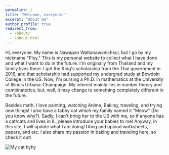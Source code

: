 ```yaml
---
permalink: /
title: "Welcome, everyone!"
excerpt: "About me"
author_profile: true
redirect_from: 
  - /about/
  - /about.html
---
```


Hi, everyone. My name is Nawapan Wattanawanichkul, but I go by my nickname "Ploy." This is my personal website to collect what I have done and what I want to do in the future. I'm originally from Thailand and my family lives there. I got the King's scholarship from the Thai government in 2016, and that scholarship had supported my undergrad study at Bowdoin College in the US. Now, I'm pursing a Ph.D. in mathematics at the University of Illinois Urbana-Champaign. My interest mainly lies in number theory and combinatorics, but, well, it may change to something completely different in the future. 

Besides math, I love painting, watching Anime, Baking, traveling, and trying new things! I also have a tabby cat which my family named it "Meow" (Do you know why?). Sadly, I can't bring her to the US with me, so if anyone has a cat/cats and lives in IL, please introduce your babies to me! Anyway, in this site, I will update what I am doing/TAing and upload wotksheets, papers, and etc. I also share my passion in baking and traveling here, so check it out! 

![My cat hyhy](/images/editing-talk.png)

<!--- Things I have learned about everything (pretty subjective, so you may disagree) 
======
1. Not everyone would understand and appreciate what you are doing. I'm working in academia and interested in something very theoretical. It's always difficult to make people realize how important and interesting my work is. However, that does not make my work less worthy. 
2. 
3. Life is not about checking off the list. There's no certain recipe to be successful in what you are doing. 
4. It's okay to take a break. 
5. In your 20s, your world is still full of possibilities (and indeed it's never too late to start something new... only if you are determined enough). 
6. The best choice is not necessarily the best fit. 
7. People tend to say things they know well, 
8. My grandma passed away shortly before I graduated from Bowdoin College. It was hard to accept that she was gone from my life when every bit of her remnants was still there in my house. She bought me a 3-dollars coloring book when I was 6, and that was all she had. There are only few people in my life that would give me all they have. What I have learned from her is that family is an important part of my life. 

Books I like 
======
1.


Getting started
======
1. Register a GitHub account if you don't have one and confirm your e-mail (required!)
1. Fork [this repository](https://github.com/academicpages/academicpages.github.io) by clicking the "fork" button in the top right. 
1. Go to the repository's settings (rightmost item in the tabs that start with "Code", should be below "Unwatch"). Rename the repository "[your GitHub username].github.io", which will also be your website's URL.
1. Set site-wide configuration and create content & metadata (see below -- also see [this set of diffs](http://archive.is/3TPas) showing what files were changed to set up [an example site](https://getorg-testacct.github.io) for a user with the username "getorg-testacct")
1. Upload any files (like PDFs, .zip files, etc.) to the files/ directory. They will appear at https://[your GitHub username].github.io/files/example.pdf.  
1. Check status by going to the repository settings, in the "GitHub pages" section

Site-wide configuration
------
The main configuration file for the site is in the base directory in [_config.yml](https://github.com/academicpages/academicpages.github.io/blob/master/_config.yml), which defines the content in the sidebars and other site-wide features. You will need to replace the default variables with ones about yourself and your site's github repository. The configuration file for the top menu is in [_data/navigation.yml](https://github.com/academicpages/academicpages.github.io/blob/master/_data/navigation.yml). For example, if you don't have a portfolio or blog posts, you can remove those items from that navigation.yml file to remove them from the header. 

Create content & metadata
------
For site content, there is one markdown file for each type of content, which are stored in directories like _publications, _talks, _posts, _teaching, or _pages. For example, each talk is a markdown file in the [_talks directory](https://github.com/academicpages/academicpages.github.io/tree/master/_talks). At the top of each markdown file is structured data in YAML about the talk, which the theme will parse to do lots of cool stuff. The same structured data about a talk is used to generate the list of talks on the [Talks page](https://academicpages.github.io/talks), each [individual page](https://academicpages.github.io/talks/2012-03-01-talk-1) for specific talks, the talks section for the [CV page](https://academicpages.github.io/cv), and the [map of places you've given a talk](https://academicpages.github.io/talkmap.html) (if you run this [python file](https://github.com/academicpages/academicpages.github.io/blob/master/talkmap.py) or [Jupyter notebook](https://github.com/academicpages/academicpages.github.io/blob/master/talkmap.ipynb), which creates the HTML for the map based on the contents of the _talks directory).

**Markdown generator**

I have also created [a set of Jupyter notebooks](https://github.com/academicpages/academicpages.github.io/tree/master/markdown_generator
) that converts a CSV containing structured data about talks or presentations into individual markdown files that will be properly formatted for the academicpages template. The sample CSVs in that directory are the ones I used to create my own personal website at stuartgeiger.com. My usual workflow is that I keep a spreadsheet of my publications and talks, then run the code in these notebooks to generate the markdown files, then commit and push them to the GitHub repository.

How to edit your site's GitHub repository
------
Many people use a git client to create files on their local computer and then push them to GitHub's servers. If you are not familiar with git, you can directly edit these configuration and markdown files directly in the github.com interface. Navigate to a file (like [this one](https://github.com/academicpages/academicpages.github.io/blob/master/_talks/2012-03-01-talk-1.md) and click the pencil icon in the top right of the content preview (to the right of the "Raw | Blame | History" buttons). You can delete a file by clicking the trashcan icon to the right of the pencil icon. You can also create new files or upload files by navigating to a directory and clicking the "Create new file" or "Upload files" buttons. 

Example: editing a markdown file for a talk
![Editing a markdown file for a talk](/images/editing-talk.png)

For more info
------
More info about configuring academicpages can be found in [the guide](https://academicpages.github.io/markdown/). The [guides for the Minimal Mistakes theme](https://mmistakes.github.io/minimal-mistakes/docs/configuration/) (which this theme was forked from) might also be helpful. -->
